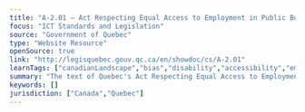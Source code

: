 ```yaml
---
title: "A-2.01 – Act Respecting Equal Access to Employment in Public Bodies"
focus: "ICT Standards and Legislation"
source: "Government of Quebec"
type: "Website Resource"
openSource: true
link: "http://legisquebec.gouv.qc.ca/en/showdoc/cs/A-2.01"
learnTags: ["canadianLandscape","bias","disability","accessibility","employment","government","ict","legislationAndLaw","rights"]
summary: "The text of Quebec's Act Respecting Equal Access to Employment in Public Bodies."
keywords: []
jurisdiction: ["Canada","Quebec"]
---
```

